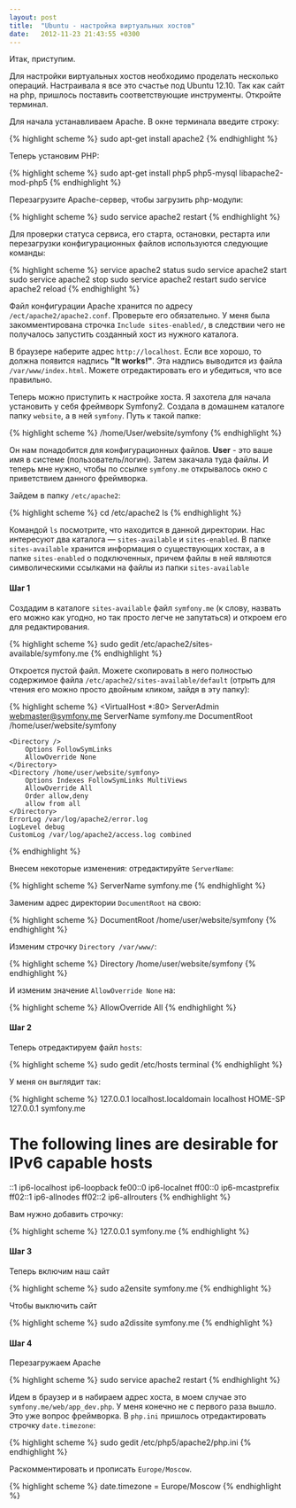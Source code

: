 ```yaml
---
layout: post
title:  "Ubuntu - настройка виртуальных хостов"
date:   2012-11-23 21:43:55 +0300
---
```


Итак, приступим.

Для настройки виртуальных хостов необходимо проделать несколько операций. Настраивала я все это счастье под Ubuntu 12.10. Так как сайт на php, пришлось поставить соответствующие инструменты. Откройте терминал.

Для начала устанавливаем Apache. В окне терминала введите строку:

{% highlight scheme %}
sudo apt-get install apache2
{% endhighlight %}

Теперь установим PHP:

{% highlight scheme %}
sudo apt-get install php5 php5-mysql libapache2-mod-php5
{% endhighlight %}

Перезагрузите Apache-сервер, чтобы загрузить php-модули:

{% highlight scheme %}
sudo service apache2 restart
{% endhighlight %}

Для проверки статуса сервиса, его старта, остановки, рестарта или перезагрузки конфигурационных файлов используются следующие команды:

{% highlight scheme %}
service apache2 status
sudo service apache2 start
sudo service apache2 stop
sudo service apache2 restart
sudo service apache2 reload
{% endhighlight %}

Файл конфигурации Apache хранится по адресу `/ect/apache2/apache2.conf`. Проверьте его обязательно. У меня была закомментирована строчка `Include sites-enabled/`, в следствии чего не получалось запустить созданный хост из нужного каталога.

В браузере наберите адрес `http://localhost`. Если все хорошо, то должна появится надпись **"It works!"**. Эта надпись выводится из файла `/var/www/index.html`. Можете отредактировать его и убедиться, что все правильно.

Теперь можно приступить к настройке хоста. Я захотела для начала установить у себя фреймворк Symfony2. Создала в домашнем каталоге папку `website`, а в ней `symfony`. Путь к такой папке:

{% highlight scheme %}
/home/User/website/symfony
{% endhighlight %}

Он нам понадобится для конфигурационных файлов. **User** - это ваше имя в системе (пользователь/логин). Затем закачала туда файлы. И теперь мне нужно, чтобы по ссылке `symfony.me` открывалось окно с приветствием данного фреймворка.

Зайдем в папку `/etc/apache2`:

{% highlight scheme %}
cd /etc/apache2
ls
{% endhighlight %}

Командой `ls` посмотрите, что находится в данной директории. Нас интересуют два каталога — `sites-available` и `sites-enabled`. В папке `sites-available` хранится информация о существующих хостах, а в папке `sites-enabled` о подключенных, причем файлы в ней являются символическими ссылками на файлы из папки `sites-available`

#### Шаг 1
Создадим в каталоге `sites-available` файл `symfony.me` (к слову, назвать его можно как угодно, но так просто легче не запутаться) и откроем его для редактирования.

{% highlight scheme %}
sudo gedit /etc/apache2/sites-available/symfony.me
{% endhighlight %}

Откроется пустой файл. Можете скопировать в него полностью содержимое файла `/etc/apache2/sites-available/default` (отрыть для чтения его можно просто двойным кликом, зайдя в эту папку):

{% highlight scheme %}
<VirtualHost *:80>
	ServerAdmin webmaster@symfony.me
        ServerName symfony.me
	DocumentRoot /home/user/website/symfony
        
	<Directory />
		Options FollowSymLinks
		AllowOverride None
	</Directory>
	<Directory /home/user/website/symfony>
		Options Indexes FollowSymLinks MultiViews
		AllowOverride All
		Order allow,deny
		allow from all
	</Directory>
	ErrorLog /var/log/apache2/error.log
	LogLevel debug
	CustomLog /var/log/apache2/access.log combined
</VirtualHost>
{% endhighlight %}

Внесем некоторые изменения: отредактируйте `ServerName`:

{% highlight scheme %}
ServerName symfony.me
{% endhighlight %}

Заменим адрес директории `DocumentRoot` на свою:

{% highlight scheme %}
DocumentRoot /home/user/website/symfony
{% endhighlight %}

Изменим строчку `Directory /var/www/`:

{% highlight scheme %}
Directory /home/user/website/symfony
{% endhighlight %}

И изменим значение `AllowOverride None` на:

{% highlight scheme %}
AllowOverride All
{% endhighlight %}

#### Шаг 2
Теперь отредактируем файл `hosts`:

{% highlight scheme %}
sudo gedit /etc/hosts
terminal
{% endhighlight %}

У меня он выглядит так:

{% highlight scheme %}
127.0.0.1 localhost.localdomain localhost HOME-SP
127.0.0.1 symfony.me 

# The following lines are desirable for IPv6 capable hosts
::1 ip6-localhost ip6-loopback
fe00::0 ip6-localnet
ff00::0 ip6-mcastprefix
ff02::1 ip6-allnodes
ff02::2 ip6-allrouters
{% endhighlight %}

Вам нужно добавить строчку:

{% highlight scheme %}
127.0.0.1 symfony.me
{% endhighlight %}

#### Шаг 3
Теперь включим наш сайт

{% highlight scheme %}
sudo a2ensite symfony.me
{% endhighlight %}

Чтобы выключить сайт

{% highlight scheme %}
sudo a2dissite symfony.me
{% endhighlight %}

#### Шаг 4
Перезагружаем Apache

{% highlight scheme %}
sudo service apache2 restart
{% endhighlight %}

Идем в браузер и в набираем адрес хоста, в моем случае это `symfony.me/web/app_dev.php`. У меня конечно не с первого раза вышло. Это уже вопрос фреймворка. В `php.ini` пришлось отредактировать строчку `date.timezone`:

{% highlight scheme %}
sudo gedit /etc/php5/apache2/php.ini
{% endhighlight %}

Раскомментировать и прописать `Europe/Moscow`.

{% highlight scheme %}
date.timezone = Europe/Moscow
{% endhighlight %}